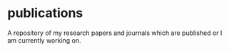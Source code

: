 # publications
A repository of my research papers and journals which are published or I am currently working on.
